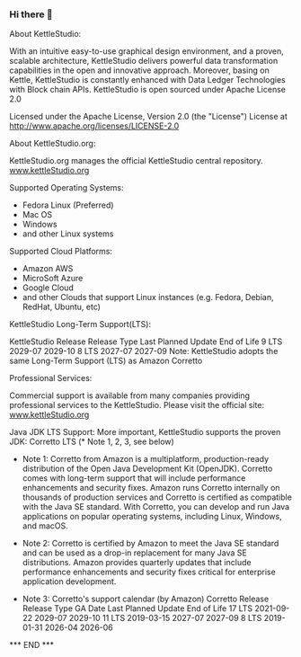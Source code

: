 ### Hi there 👋



About KettleStudio:

With an intuitive easy-to-use graphical design environment, and a proven, scalable architecture, KettleStudio delivers powerful data transformation capabilities in the open and innovative approach. Moreover, basing on Kettle, KettleStudio is constantly enhanced with Data Ledger Technologies with Block chain APIs.  KettleStudio is open sourced under Apache License 2.0 

Licensed under the Apache License, Version 2.0 (the "License")
License at http://www.apache.org/licenses/LICENSE-2.0



About KettleStudio.org:

KettleStudio.org manages the official KettleStudio central repository.
www.kettleStudio.org



Supported Operating Systems:

- Fedora Linux (Preferred)
- Mac OS
- Windows
- and other Linux systems



Supported Cloud Platforms:
- Amazon AWS
- MicroSoft Azure
- Google Cloud
- and other Clouds that support Linux instances (e.g. Fedora, Debian, RedHat, Ubuntu, etc)


KettleStudio Long-Term Support(LTS): 

KettleStudio Release      Release Type      Last Planned Update      End of Life
9                         LTS               2029-07                  2029-10
8                         LTS               2027-07                  2027-09
Note: KettleStudio adopts the same Long-Term Support (LTS) as Amazon Corretto



Professional Services:

Commercial support is available from many companies providing professional services to the KettleStudio.
Please visit the official site: www.kettleStudio.org



Java JDK LTS Support:
More important, KettleStudio supports the proven JDK: Corretto LTS (* Note 1, 2, 3, see below)

* Note 1:
Corretto from Amazon is a multiplatform, production-ready distribution of the Open Java Development Kit (OpenJDK). Corretto comes with long-term support that will include performance enhancements and security fixes. Amazon runs Corretto internally on thousands of production services and Corretto is certified as compatible with the Java SE standard. With Corretto, you can develop and run Java applications on popular operating systems, including Linux, Windows, and macOS.

* Note 2:
Corretto is certified by Amazon to meet the Java SE standard and can be used as a drop-in replacement for many Java SE distributions. Amazon provides quarterly updates that include performance enhancements and security fixes critical for enterprise application development.

* Note 3:
Corretto's support calendar (by Amazon)
Corretto Release      Release Type      GA Date        Last Planned Update      End of Life
17                    LTS               2021-09-22     2029-07                  2029-10
11                    LTS               2019-03-15     2027-07                  2027-09
8                     LTS               2019-01-31     2026-04                  2026-06

*** END ***
